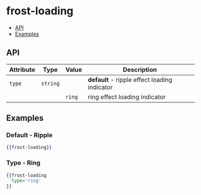 # frost-loading

* [API](#API)
* [Examples](#Examples)

## API
| Attribute | Type | Value | Description |
| --------- | ---- | ----- | ----------- |
| `type` | `string` || **default** - ripple effect loading indicator |
| | | `ring` | ring effect loading indicator |

## Examples

### Default - Ripple
```handlebars
{{frost-loading}}
```

### Type - Ring
```handlebars
{{frost-loading 
  type='ring'
}}
```

